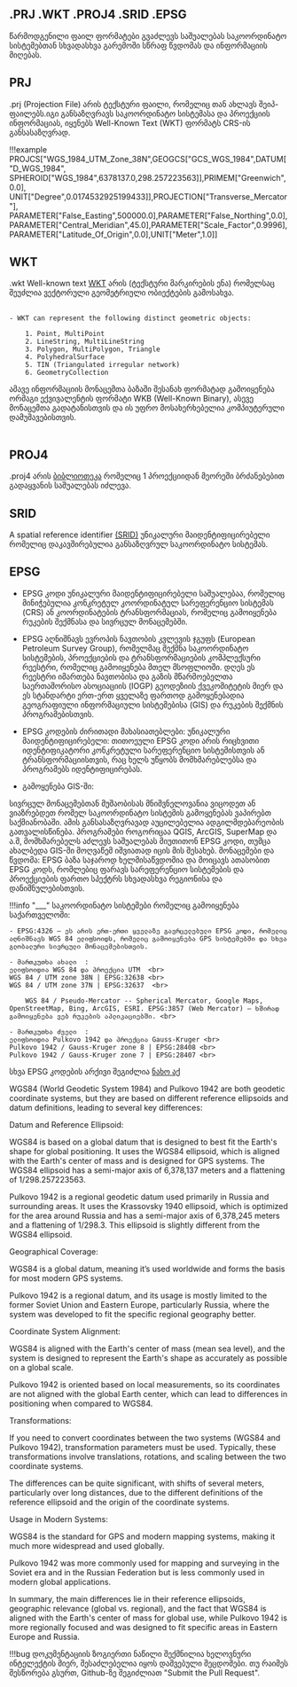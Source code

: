 ## .PRJ .WKT .PROJ4 .SRID .EPSG 
 წარმოდგენილი ფაილ ფორმატები გვაძლევს საშუალებას საკოორდინატო სისტემებთან სხვადასხვა გარემოში სწრაფ წვდომას და ინფორმაციის მიღებას.

## PRJ
 .prj (Projection File) არის ტექსტური ფაილი, რომელიც თან ახლავს შეიპ-ფაილებს.იგი განსაზღვრავს საკოორდინატო სისტემასა და პროექციის ინფორმაციას, იყენებს Well-Known Text (WKT) ფორმატს CRS-ის განსასაზღვრად. <br>

!!!example
    PROJCS["WGS_1984_UTM_Zone_38N",GEOGCS["GCS_WGS_1984",DATUM["D_WGS_1984", <br>SPHEROID["WGS_1984",6378137.0,298.257223563]],PRIMEM["Greenwich",0.0],<br>UNIT["Degree",0.0174532925199433]],PROJECTION["Transverse_Mercator"],<br>PARAMETER["False_Easting",500000.0],PARAMETER["False_Northing",0.0],<br>PARAMETER["Central_Meridian",45.0],PARAMETER["Scale_Factor",0.9996],<br>PARAMETER["Latitude_Of_Origin",0.0],UNIT["Meter",1.0]]

## WKT
 .wkt Well-known text [WKT](https://en.wikipedia.org/wiki/Well-known_text_representation_of_geometry) არის (ტექსტური მარკირების ენა) რომელსაც შეუძლია ვექტორული გეომეტრიული ობიექტების გამოსახვა.  <br><br>

    - WKT can represent the following distinct geometric objects:

        1. Point, MultiPoint
        2. LineString, MultiLineString
        3. Polygon, MultiPolygon, Triangle
        4. PolyhedralSurface
        5. TIN (Triangulated irregular network)
        6. GeometryCollection 

ამავე ინფორმაციის მონაცემთა ბაზაში შესანახ ფორმატად გამოიყენება ორმაგი ექვივალენტის ფორმატი WKB (Well-Known Binary), ასევე მონაცემთა გადატანისთვის და ის უფრო მოსახერხებელია კომპიუტერული დამუშავებისთვის. <br><br>
  
## PROJ4
.proj4 არის [ბიბლიოთეკა](https://en.wikipedia.org/wiki/PROJ) რომელიც 1 პროექციიდან მეორეში ბრძანებებით გადაყვანის საშუალებას იძლევა. 

## SRID

A spatial reference identifier [(SRID)](https://desktop.arcgis.com/en/arcmap/latest/manage-data/using-sql-with-gdbs/what-is-an-srid.htm) უნიკალური მაიდენტიფიცირებელი რომელიც დაკავშირებულია განსაზღვრულ საკოორდინატო სისტემას.


## EPSG

- EPSG კოდი უნიკალური მაიდენტიფიცირებელი საშუალებაა, რომელიც მინიჭებულია კონკრეტულ კოორდინატულ სარეფერენციო სისტემას (CRS) ან კოორდინატების ტრანსფორმაციას, რომელიც გამოიყენება რუკების შექმნასა და სივრცულ მონაცემებში. 

- EPSG აღნიშნავს ევროპის ნავთობის კვლევის ჯგუფს (European Petroleum Survey Group), რომელმაც შექმნა საკოორდინატო სისტემების, პროექციების და ტრანსფორმაციების კომპლექსური რეესტრი, რომელიც გამოიყენება მთელ მსოფლიოში. დღეს ეს რეესტრი იმართება ნავთობისა და გაზის მწარმოებელთა საერთაშორისო ასოციაციის (IOGP) გეოდეზიის ქვეკომიტეტის მიერ და ეს სტანდარტი ერთ-ერთ ყველაზე ფართოდ გამოყენებადია გეოგრაფიული ინფორმაციული სისტემებისა (GIS) და რუკების შექმნის პროგრამებისთვის.

- EPSG კოდების ძირითადი მახასიათებლები:
უნიკალური მაიდენტიფიცირებელი: თითოეული EPSG კოდი არის რიცხვითი იდენტიფიკატორი კონკრეტული სარეფერენციო სისტემისთვის ან ტრანსფორმაციისთვის, რაც ხელს უწყობს მომხმარებლებსა და პროგრამებს იდენტიფიცირებას.

- გამოყენება GIS-ში:

სივრცულ მონაცემებთან მუშაობისას მნიშვნელოვანია ვიცოდეთ ან ვიაზრებდეთ რომელ საკოორდინატო სისტემის გამოყენებას ვაპირებთ საქმიანობაში. ამის განსასაზღვრავად აუცილებელია ადგილმდებარეობის გათვალისწინება.
პროგრამები როგორიცაა QGIS, ArcGIS, SuperMap და ა.შ, მომხმარებელს აძლევს საშუალებას მიუთითონ EPSG კოდი, თუმცა ახალბედა GIS-ში მოღვაწემ იშვიათად იცის მის შესახებ.
მონაცემები და წვდომა: EPSG ბაზა საჯაროდ ხელმისაწვდომია და მოიცავს ათასობით EPSG კოდს, რომლებიც ფარავს სარეფერენციო სისტემების და პროექციების ფართო სპექტრს სხვადასხვა რეგიონისა და დანიშნულებისთვის.

!!!info "___"
    საკოორდინატო სისტემები რომელიც გამოიყენება საქართველოში:

    - EPSG:4326 – ეს არის ერთ-ერთი ყველაზე გავრცელებული EPSG კოდი, რომელიც აღნიშნავს WGS 84 ელიფსოიდს, რომელიც გამოიყენება GPS სისტემებში და სხვა გლობალური სივრცული მონაცემებისთვის.

    - მართკუთხა ახალი  :
    ელიფსოიდია WGS 84 და პროექცია UTM  <br>
    WGS 84 / UTM zone 38N | EPSG:32638 <br>
    WGS 84 / UTM zone 37N | EPSG:32637  <br>

        WGS 84 / Pseudo-Mercator -- Spherical Mercator, Google Maps, OpenStreetMap, Bing, ArcGIS, ESRI. EPSG:3857 (Web Mercator) – ხშირად გამოიყენება ვებ რუკების აპლიკაციებში. <br>

    - მართკუთხა ძველი  :
    ელიფსოიდია Pulkovo 1942 და პროექცია Gauss-Kruger <br>
    Pulkovo 1942 / Gauss-Kruger zone 8 | EPSG:28408 <br>
    Pulkovo 1942 / Gauss-Kruger zone 7 | EPSG:28407 <br>

სხვა EPSG კოდების არქივი შეგიძლია [ნახო აქ](https://epsg.io/)

WGS84 (World Geodetic System 1984) and Pulkovo 1942 are both geodetic coordinate systems, but they are based on different reference ellipsoids and datum definitions, leading to several key differences:

Datum and Reference Ellipsoid:

WGS84 is based on a global datum that is designed to best fit the Earth's shape for global positioning. It uses the WGS84 ellipsoid, which is aligned with the Earth's center of mass and is designed for GPS systems. The WGS84 ellipsoid has a semi-major axis of 6,378,137 meters and a flattening of 1/298.257223563.

Pulkovo 1942 is a regional geodetic datum used primarily in Russia and surrounding areas. It uses the Krassovsky 1940 ellipsoid, which is optimized for the area around Russia and has a semi-major axis of 6,378,245 meters and a flattening of 1/298.3. This ellipsoid is slightly different from the WGS84 ellipsoid.

Geographical Coverage:

WGS84 is a global datum, meaning it’s used worldwide and forms the basis for most modern GPS systems.

Pulkovo 1942 is a regional datum, and its usage is mostly limited to the former Soviet Union and Eastern Europe, particularly Russia, where the system was developed to fit the specific regional geography better.

Coordinate System Alignment:

WGS84 is aligned with the Earth's center of mass (mean sea level), and the system is designed to represent the Earth's shape as accurately as possible on a global scale.

Pulkovo 1942 is oriented based on local measurements, so its coordinates are not aligned with the global Earth center, which can lead to differences in positioning when compared to WGS84.

Transformations:

If you need to convert coordinates between the two systems (WGS84 and Pulkovo 1942), transformation parameters must be used. Typically, these transformations involve translations, rotations, and scaling between the two coordinate systems.

The differences can be quite significant, with shifts of several meters, particularly over long distances, due to the different definitions of the reference ellipsoid and the origin of the coordinate systems.

Usage in Modern Systems:

WGS84 is the standard for GPS and modern mapping systems, making it much more widespread and used globally.

Pulkovo 1942 was more commonly used for mapping and surveying in the Soviet era and in the Russian Federation but is less commonly used in modern global applications.

In summary, the main differences lie in their reference ellipsoids, geographic relevance (global vs. regional), and the fact that WGS84 is aligned with the Earth's center of mass for global use, while Pulkovo 1942 is more regionally focused and was designed to fit specific areas in Eastern Europe and Russia.

!!!bug
    დოკუმენტაციის ზოგიერთი ნაწილი შექმნილია ხელოვნური ინტელექტის მიერ, შესაძლებელია იყოს დაშვებული შეცდომები.
    თუ რაიმეს შესწორება გსურთ, Github-ზე შეგიძლიათ "Submit the Pull Request". 